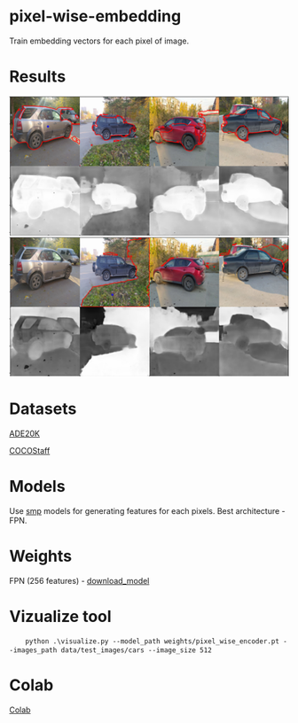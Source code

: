 # pixel-wise-embedding

Train embedding vectors for each pixel of image.

# Results
![plot](./docs/imgs/cars_pick_car.png)
![plot](./docs/imgs/cars_pick_grass.png)

# Datasets

[ADE20K](https://groups.csail.mit.edu/vision/datasets/ADE20K/)

[COCOStaff](https://github.com/nightrome/cocostuff?ysclid=l5jxcaiems54765639)

# Models

Use [smp](https://github.com/qubvel/segmentation_models.pytorch?ysclid=l5jxdpw5gm170547452) models for generating features for each pixels.
Best architecture - FPN.

# Weights

FPN (256 features) - [download_model](https://drive.google.com/file/d/1VcmNGuhh5QbiJXITxnd299c1WUv2oMQ9/view?usp=sharing)

# Vizualize tool

```
    python .\visualize.py --model_path weights/pixel_wise_encoder.pt --images_path data/test_images/cars --image_size 512 
```

# Colab

[Colab](https://colab.research.google.com/drive/1YCwRxmGxig1zsxrWkRtz3NR1JDxbVu3q?usp=sharing)